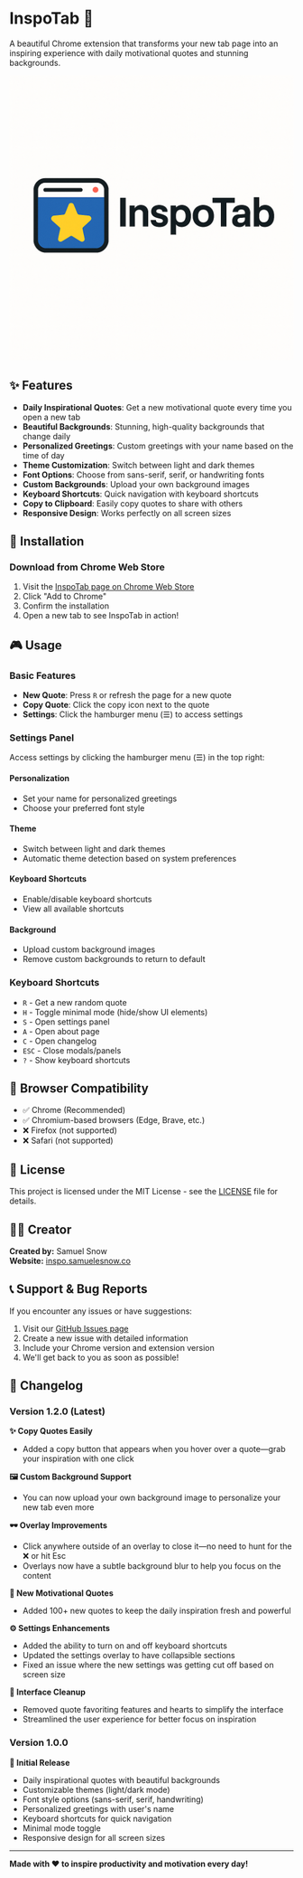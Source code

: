 # InspoTab 🎯

A beautiful Chrome extension that transforms your new tab page into an inspiring experience with daily motivational quotes and stunning backgrounds.

![InspoTab Preview](images/logo.png)

## ✨ Features

- **Daily Inspirational Quotes**: Get a new motivational quote every time you open a new tab
- **Beautiful Backgrounds**: Stunning, high-quality backgrounds that change daily
- **Personalized Greetings**: Custom greetings with your name based on the time of day
- **Theme Customization**: Switch between light and dark themes
- **Font Options**: Choose from sans-serif, serif, or handwriting fonts
- **Custom Backgrounds**: Upload your own background images
- **Keyboard Shortcuts**: Quick navigation with keyboard shortcuts
- **Copy to Clipboard**: Easily copy quotes to share with others
- **Responsive Design**: Works perfectly on all screen sizes

## 🚀 Installation

### Download from Chrome Web Store
1. Visit the [InspoTab page on Chrome Web Store](https://chromewebstore.google.com/detail/ckpplcfeemkpdkkaehicgkcfflmjlhbf?utm_source=item-share-cb)
2. Click "Add to Chrome"
3. Confirm the installation
4. Open a new tab to see InspoTab in action!

## 🎮 Usage

### Basic Features
- **New Quote**: Press `R` or refresh the page for a new quote
- **Copy Quote**: Click the copy icon next to the quote
- **Settings**: Click the hamburger menu (☰) to access settings

### Settings Panel
Access settings by clicking the hamburger menu (☰) in the top right:

#### Personalization
- Set your name for personalized greetings
- Choose your preferred font style

#### Theme
- Switch between light and dark themes
- Automatic theme detection based on system preferences

#### Keyboard Shortcuts
- Enable/disable keyboard shortcuts
- View all available shortcuts

#### Background
- Upload custom background images
- Remove custom backgrounds to return to default

### Keyboard Shortcuts
- `R` - Get a new random quote
- `H` - Toggle minimal mode (hide/show UI elements)
- `S` - Open settings panel
- `A` - Open about page
- `C` - Open changelog
- `ESC` - Close modals/panels
- `?` - Show keyboard shortcuts



## 📱 Browser Compatibility

- ✅ Chrome (Recommended)
- ✅ Chromium-based browsers (Edge, Brave, etc.)
- ❌ Firefox (not supported)
- ❌ Safari (not supported)



## 📄 License

This project is licensed under the MIT License - see the [LICENSE](LICENSE) file for details.

## 👨‍💻 Creator

**Created by:** Samuel Snow  
**Website:** [inspo.samuelesnow.co](https://inspo.samuelesnow.co)

## 📞 Support & Bug Reports

If you encounter any issues or have suggestions:

1. Visit our [GitHub Issues page](https://github.com/samsnow850/InspoTab/issues)
2. Create a new issue with detailed information
3. Include your Chrome version and extension version
4. We'll get back to you as soon as possible!

## 🔄 Changelog

### Version 1.2.0 (Latest)
**✨ Copy Quotes Easily**
- Added a copy button that appears when you hover over a quote—grab your inspiration with one click

**🖼️ Custom Background Support**
- You can now upload your own background image to personalize your new tab even more

**🕶️ Overlay Improvements**
- Click anywhere outside of an overlay to close it—no need to hunt for the ❌ or hit Esc
- Overlays now have a subtle background blur to help you focus on the content

**💬 New Motivational Quotes**
- Added 100+ new quotes to keep the daily inspiration fresh and powerful

**⚙️ Settings Enhancements**
- Added the ability to turn on and off keyboard shortcuts
- Updated the settings overlay to have collapsible sections
- Fixed an issue where the new settings was getting cut off based on screen size

**🧹 Interface Cleanup**
- Removed quote favoriting features and hearts to simplify the interface
- Streamlined the user experience for better focus on inspiration

### Version 1.0.0
**🎯 Initial Release**
- Daily inspirational quotes with beautiful backgrounds
- Customizable themes (light/dark mode)
- Font style options (sans-serif, serif, handwriting)
- Personalized greetings with user's name
- Keyboard shortcuts for quick navigation
- Minimal mode toggle
- Responsive design for all screen sizes

---

**Made with ❤️ to inspire productivity and motivation every day!** 
